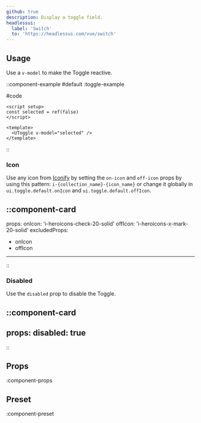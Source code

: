 ```yaml
---
github: true
description: Display a toggle field.
headlessui:
  label: 'Switch'
  to: 'https://headlessui.com/vue/switch'
---
```


## Usage

Use a `v-model` to make the Toggle reactive.

::component-example
#default
:toggle-example

#code
```vue
<script setup>
const selected = ref(false)
</script>

<template>
  <UToggle v-model="selected" />
</template>
```
::

### Icon

Use any icon from [Iconify](https://icones.js.org) by setting the `on-icon` and `off-icon` props by using this pattern: `i-{collection_name}-{icon_name}` or change it globally in `ui.toggle.default.onIcon` and `ui.toggle.default.offIcon`.

::component-card
---
props:
  onIcon: 'i-heroicons-check-20-solid'
  offIcon: 'i-heroicons-x-mark-20-solid'
excludedProps:
  - onIcon
  - offIcon
---
::

### Disabled

Use the `disabled` prop to disable the Toggle.

::component-card
---
props:
  disabled: true
---
::


## Props

:component-props

## Preset

:component-preset
